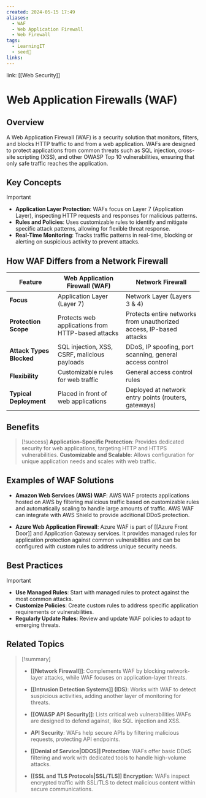 ```yaml
---
created: 2024-05-15 17:49
aliases:
  - WAF
  - Web Application Firewall
  - Web Firewall
tags:
  - LearningIT
  - seed🌱
links:
---
```


link: [[Web Security]]

# Web Application Firewalls (WAF)

## Overview

A Web Application Firewall (WAF) is a security solution that monitors, filters, and blocks HTTP traffic to and from a web application. WAFs are designed to protect applications from common threats such as SQL injection, cross-site scripting (XSS), and other OWASP Top 10 vulnerabilities, ensuring that only safe traffic reaches the application.

## Key Concepts

> [!important]
> 
> - **Application Layer Protection**: WAFs focus on Layer 7 (Application Layer), inspecting HTTP requests and responses for malicious patterns.
> - **Rules and Policies**: Uses customizable rules to identify and mitigate specific attack patterns, allowing for flexible threat response.
> - **Real-Time Monitoring**: Tracks traffic patterns in real-time, blocking or alerting on suspicious activity to prevent attacks.

## How WAF Differs from a Network Firewall

| Feature                    | Web Application Firewall (WAF)                   | Network Firewall                              |
|----------------------------|--------------------------------------------------|-----------------------------------------------|
| **Focus**                  | Application Layer (Layer 7)                      | Network Layer (Layers 3 & 4)                  |
| **Protection Scope**       | Protects web applications from HTTP-based attacks | Protects entire networks from unauthorized access, IP-based attacks |
| **Attack Types Blocked**   | SQL injection, XSS, CSRF, malicious payloads     | DDoS, IP spoofing, port scanning, general access control |
| **Flexibility**            | Customizable rules for web traffic               | General access control rules                  |
| **Typical Deployment**     | Placed in front of web applications              | Deployed at network entry points (routers, gateways) |

## Benefits

> [!success]
>  **Application-Specific Protection**: Provides dedicated security for web applications, targeting HTTP and HTTPS vulnerabilities.
> **Customizable and Scalable**: Allows configuration for unique application needs and scales with web traffic.

## Examples of WAF Solutions

- **Amazon Web Services (AWS) WAF**: AWS WAF protects applications hosted on AWS by filtering malicious traffic based on customizable rules and automatically scaling to handle large amounts of traffic. AWS WAF can integrate with AWS Shield to provide additional DDoS protection.
  
- **Azure Web Application Firewall**: Azure WAF is part of [[Azure Front Door]] and Application Gateway services. It provides managed rules for application protection against common vulnerabilities and can be configured with custom rules to address unique security needs.

## Best Practices

> [!important] 
> 
> - **Use Managed Rules**: Start with managed rules to protect against the most common attacks.
> - **Customize Policies**: Create custom rules to address specific application requirements or vulnerabilities.
> - **Regularly Update Rules**: Review and update WAF policies to adapt to emerging threats.

## Related Topics

> [!summary]
> 
> - **[[Network Firewall]]**: Complements WAF by blocking network-layer attacks, while WAF focuses on application-layer threats.
> 
> - **[[Intrusion Detection Systems]] (IDS)**: Works with WAF to detect suspicious activities, adding another layer of monitoring for threats.
> 
> - **[[OWASP API Security]]**: Lists critical web vulnerabilities WAFs are designed to defend against, like SQL injection and XSS.
> 
> - **API Security**: WAFs help secure APIs by filtering malicious requests, protecting API endpoints.
> 
> - **[[Denial of Service|DDOS]] Protection**: WAFs offer basic DDoS filtering and work with dedicated tools to handle high-volume attacks.
> 
> - **[[SSL and TLS Protocols|SSL/TLS]] Encryption**: WAFs inspect encrypted traffic with SSL/TLS to detect malicious content within secure communications.
